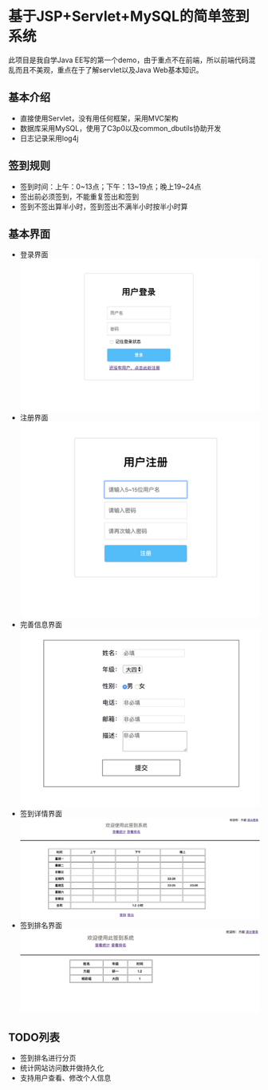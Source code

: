 # 基于JSP+Servlet+MySQL的简单签到系统
此项目是我自学Java EE写的第一个demo，由于重点不在前端，所以前端代码混乱而且不美观，重点在于了解servlet以及Java Web基本知识。

## 基本介绍
- 直接使用Servlet，没有用任何框架，采用MVC架构
- 数据库采用MySQL，使用了C3p0以及common_dbutils协助开发
- 日志记录采用log4j
## 签到规则
- 签到时间：上午：0~13点；下午：13~19点；晚上19~24点
- 签出前必须签到，不能重复签出和签到
- 签到不签出算半小时，签到签出不满半小时按半小时算
## 基本界面
- 登录界面
![avatar](picture/login.png)
- 注册界面
![avatar](picture/regis.png)
- 完善信息界面
![avatar](picture/perfect.png)
- 签到详情界面
![avatar](picture/count.png)
- 签到排名界面
![avatar](picture/rank.png)
## TODO列表
- 签到排名进行分页
- 统计网站访问数并做持久化
- 支持用户查看、修改个人信息

